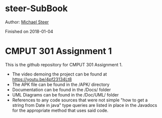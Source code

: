 # steer-SubBook
Author: [Michael Steer](https://github.com/MichaelSteer)

Finished on 2018-01-04
# CMPUT 301 Assignment 1
This is the github repository for CMPUT 301 Assignment 1.
 
- The video demoing the project can be found at  https://youtu.be/4pf23134Lt8
- The APK file can be found in the /APK/ directory
- Documentation can be found in the /Docs/ folder
- UML Diagrams can be found in the /Doc/UML/ folder
- References to any code sources that were not simple 
"how to get a string from Date in java" type queries
 are listed in place in the Javadocs for the appropriate
 method that uses said code. 
